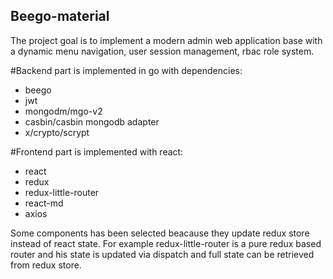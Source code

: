 ## Beego-material

The project goal is to implement a modern admin web application base with a dynamic menu navigation, user session management, rbac role system.

#Backend part is implemented in go with dependencies:
- beego
- jwt
- mongodm/mgo-v2
- casbin/casbin mongodb adapter
- x/crypto/scrypt

#Frontend part is implemented with react:
- react
- redux
- redux-little-router
- react-md
- axios

Some components has been selected beacause they update redux store instead of react state. For example redux-little-router is a pure redux based router and his state is updated via dispatch and full state can be retrieved from redux store.